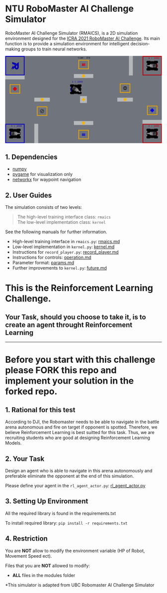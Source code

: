 # NTU RoboMaster AI Challenge Simulator

RoboMaster AI Challenge Simulator (RMAICS), is a 2D simulation environment designed for the [ICRA 2021 RoboMaster AI Challenge](https://www.robomaster.com/en-US/robo/icra).
 Its main function is to provide a simulation environment for intelligent decision-making groups to train neural networks.
 
![demo](docs/demo.gif)


## 1. Dependencies

* [numpy](https://numpy.org/)
* [pygame](https://www.pygame.org/) for visualization only
* [networkx](https://networkx.org/) for waypoint navigation


## 2. User Guides

The simulation consists of two levels:
> The high-level training interface class: `rmaics`  
> The low-level implementation class: `kernel`

See the following manuals for further information.
* High-level training interface in `rmaics.py`: [rmaics.md](docs/rmaics.md)
* Low-level implementation in `kernel.py`: [kernel.md](docs/kernel.md)
* Instructions for `record_player.py`: [record_player.md](docs/record_player.md)
* Instructions for controls: [operation.md](docs/operation.md)
* Parameter format: [params.md](docs/params.md)
* Further improvements to `kernel.py`: [future.md](docs/future.md)

# This is the Reinforcement Learning Challenge. 
## Your Task, should you choose to take it, is to create an agent throught Reinforcement Learning
---
# Before you start with this challenge please FORK this repo and implement your solution in the forked repo.
## 1. Rational for this test
According to DJI, the Robomaster needs to be able to navigate in the battle arena autonomous and fire on target if opponent is spotted. Therefore, we believe Reinforcement Learning is best suitted for this task. Thus, we are recruiting students who are good at designing Reinforcement Learning Models.

## 2. Your Task
Design an agent who is able to navigate in this arena autonomously and preferable eliminate the opponent at the end of this simulation.

Please define your agent in the `rl_agent_actor.py`: [rl_agent_actor.py](rl_agent_actor.py)

## 3. Setting Up Environment
All the required library is found in the requirements.txt

To install required library:
`
pip install -r requirements.txt
`

## 4. Restriction
You are **NOT** allow to modify the environment variable (HP of Robot, Movement Speed ect).

Files that you are **NOT** allowed to modify:
* **ALL** files in the modules folder

*This simulator is adapted from UBC Robomaster AI Challenge Simulator
